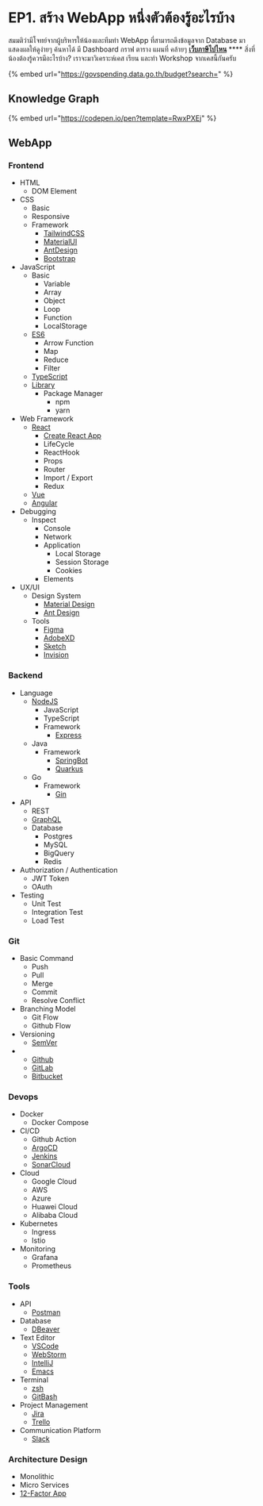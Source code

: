 # EP1. สร้าง WebApp หนึ่งตัวต้องรู้อะไรบ้าง

สมมติว่ามีโจทย์จากผู้บริหารให้น้องและทีมทำ WebApp ที่สามารถดึงข้อมูลจาก Database มาแสดงผลให้ดูง่ายๆ ค้นหาได้ มี Dashboard กราฟ ตาราง แผนที่ คล้ายๆ [**เว็บภาษีไปไหน**](https://govspending.data.go.th/budget?search=) **** สิ่งที่น้องต้องรู้ควรมีอะไรบ้าง? เราจะมาวิเคราะห์เคส เรียน และทำ Workshop จากเคสนี้กันครับ

{% embed url="https://govspending.data.go.th/budget?search=" %}

## Knowledge Graph

{% embed url="https://codepen.io/pen?template=RwxPXEj" %}

## WebApp

### Frontend

* HTML
  * DOM Element
* CSS
  * Basic
  * Responsive
  * Framework
    * [TailwindCSS](https://tailwindcss.com)
    * [MaterialUI](https://tailwindcss.com)
    * [AntDesign](https://ant.design)
    * [Bootstrap](https://getbootstrap.com)
* JavaScript
  * Basic
    * Variable
    * Array
    * Object
    * Loop
    * Function
    * LocalStorage
  * [ES6](https://www.youtube.com/watch?v=ReGM0zubxfI)
    * Arrow Function
    * Map
    * Reduce
    * Filter
  * [TypeScript](https://www.typescriptlang.org)
  * [Library](https://www.npmjs.com)
    * Package Manager
      * npm
      * yarn
* Web Framework
  * [React](https://reactjs.org)
    * [Create React App](https://reactjs.org/docs/create-a-new-react-app.html)
    * LifeCycle
    * ReactHook
    * Props
    * Router
    * Import / Export
    * Redux
  * [Vue](https://vuejs.org)
  * [Angular](https://angular.io)
* Debugging
  * Inspect
    * Console
    * Network
    * Application
      * Local Storage
      * Session Storage
      * Cookies
    * Elements
* UX/UI
  * Design System
    * [Material Design](https://material.io/design)
    * [Ant Design](https://ant.design)
  * Tools
    * [Figma](https://www.figma.com)
    * [AdobeXD](https://www.adobe.com/th\_th/products/xd.html)
    * [Sketch](https://www.sketch.com)
    * [Invision](https://www.invisionapp.com)

### Backend

* Language
  * [NodeJS](https://nodejs.org)
    * JavaScript
    * TypeScript
    * Framework
      * [Express](https://expressjs.com)
  * Java
    * Framework
      * [SpringBot](https://spring.io)
      * [Quarkus](https://quarkus.io)
  * Go
    * Framework
      * [Gin](https://github.com/gin-gonic/gin)
* API
  * REST
  * [GraphQL](https://graphql.org)
  * Database
    * Postgres
    * MySQL
    * BigQuery
    * Redis
* Authorization / Authentication
  * JWT Token
  * OAuth
* Testing
  * Unit Test
  * Integration Test
  * Load Test

### Git

* Basic Command
  * Push
  * Pull
  * Merge
  * Commit
  * Resolve Conflict
* Branching Model
  * Git Flow
  * Github Flow
* Versioning
  * [SemVer](https://semver.org)
*
  * [Github](https://github.com)
  * [GitLab](https://gitlab.com)
  * [Bitbucket](https://bitbucket.org)

### Devops

* Docker
  * Docker Compose
* CI/CD
  * Github Action
  * [ArgoCD](https://argo-cd.readthedocs.io/en/stable/)
  * [Jenkins](https://www.jenkins.io)
  * [SonarCloud](https://sonarcloud.io)
* Cloud
  * Google Cloud
  * AWS
  * Azure
  * Huawei Cloud
  * Alibaba Cloud
* Kubernetes
  * Ingress
  * Istio
* Monitoring
  * Grafana
  * Prometheus

### Tools

* API
  * [Postman](https://www.postman.com)
* Database
  * [DBeaver](https://dbeaver.io)
* Text Editor
  * [VSCode](https://code.visualstudio.com)
  * [WebStorm](https://www.jetbrains.com/webstorm/)
  * [IntelliJ](https://www.jetbrains.com/idea/)
  * [Emacs](https://www.gnu.org/software/emacs/)
* Terminal
  * [zsh](https://blog.nextzy.me/%E0%B8%A1%E0%B8%B2%E0%B8%9B%E0%B8%A3%E0%B8%B1%E0%B8%9A%E0%B9%81%E0%B8%95%E0%B9%88%E0%B8%87terminal-%E0%B8%84%E0%B8%B8%E0%B8%93%E0%B9%80%E0%B8%97%E0%B9%88%E0%B8%82%E0%B8%B6%E0%B9%89%E0%B8%99-300-%E0%B8%94%E0%B9%89%E0%B8%A7%E0%B8%A2-oh-my-zsh-983143704641)
  * [GitBash](https://git-scm.com/downloads)
* Project Management
  * [Jira](https://www.atlassian.com/software/jira)
  * [Trello](https://trello.com/th)
* Communication Platform
  * [Slack](https://slack.com)

### Architecture Design

* Monolithic
* Micro Services
* [12-Factor App](https://12factor.net)
